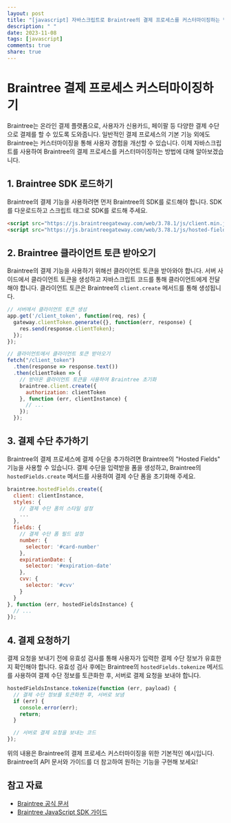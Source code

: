 ```yaml
---
layout: post
title: "[javascript] 자바스크립트로 Braintree의 결제 프로세스를 커스터마이징하는 방법은 무엇인가요?"
description: " "
date: 2023-11-08
tags: [javascript]
comments: true
share: true
---
```

# Braintree 결제 프로세스 커스터마이징하기

Braintree는 온라인 결제 플랫폼으로, 사용자가 신용카드, 페이팔 등 다양한 결제 수단으로 결제를 할 수 있도록 도와줍니다. 일반적인 결제 프로세스의 기본 기능 외에도 Braintree는 커스터마이징을 통해 사용자 경험을 개선할 수 있습니다. 이제 자바스크립트를 사용하여 Braintree의 결제 프로세스를 커스터마이징하는 방법에 대해 알아보겠습니다.

## 1. Braintree SDK 로드하기
Braintree의 결제 기능을 사용하려면 먼저 Braintree의 SDK를 로드해야 합니다. SDK를 다운로드하고 스크립트 태그로 SDK를 로드해 주세요.

```html
<script src="https://js.braintreegateway.com/web/3.78.1/js/client.min.js"></script>
<script src="https://js.braintreegateway.com/web/3.78.1/js/hosted-fields.min.js"></script>
```

## 2. Braintree 클라이언트 토큰 받아오기
Braintree의 결제 기능을 사용하기 위해선 클라이언트 토큰을 받아와야 합니다. 서버 사이드에서 클라이언트 토큰을 생성하고 자바스크립트 코드를 통해 클라이언트에게 전달해야 합니다. 클라이언트 토큰은 Braintree의 `client.create` 메서드를 통해 생성됩니다.

```javascript
// 서버에서 클라이언트 토큰 생성
app.get('/client_token', function(req, res) {
  gateway.clientToken.generate({}, function(err, response) {
    res.send(response.clientToken);
  });
});

// 클라이언트에서 클라이언트 토큰 받아오기
fetch("/client_token")
  .then(response => response.text())
  .then(clientToken => {
    // 받아온 클라이언트 토큰을 사용하여 Braintree 초기화
    braintree.client.create({
      authorization: clientToken
    }, function (err, clientInstance) {
      // ...
    });
  });
```

## 3. 결제 수단 추가하기
Braintree의 결제 프로세스에 결제 수단을 추가하려면 Braintree의 "Hosted Fields" 기능을 사용할 수 있습니다. 결제 수단을 입력받을 폼을 생성하고, Braintree의 `hostedFields.create` 메서드를 사용하여 결제 수단 폼을 초기화해 주세요.

```javascript
braintree.hostedFields.create({
  client: clientInstance,
  styles: {
    // 결제 수단 폼의 스타일 설정
    ...
  },
  fields: {
    // 결제 수단 폼 필드 설정
    number: {
      selector: '#card-number'
    },
    expirationDate: {
      selector: '#expiration-date'
    },
    cvv: {
      selector: '#cvv'
    }
  }
}, function (err, hostedFieldsInstance) {
  // ...
});
```

## 4. 결제 요청하기
결제 요청을 보내기 전에 유효성 검사를 통해 사용자가 입력한 결제 수단 정보가 유효한지 확인해야 합니다. 유효성 검사 후에는 Braintree의 `hostedFields.tokenize` 메서드를 사용하여 결제 수단 정보를 토큰화한 후, 서버로 결제 요청을 보내야 합니다.

```javascript
hostedFieldsInstance.tokenize(function (err, payload) {
  // 결제 수단 정보를 토큰화한 후, 서버로 보냄
  if (err) {
    console.error(err);
    return;
  }

  // 서버로 결제 요청을 보내는 코드
});
```

위의 내용은 Braintree의 결제 프로세스 커스터마이징을 위한 기본적인 예시입니다. Braintree의 API 문서와 가이드를 더 참고하여 원하는 기능을 구현해 보세요!

## 참고 자료
- [Braintree 공식 문서](https://developers.braintreepayments.com/)
- [Braintree JavaScript SDK 가이드](https://developers.braintreepayments.com/start/hello-client/javascript/v3)